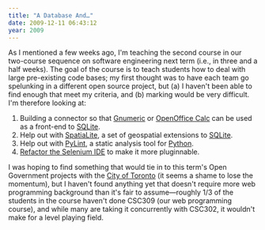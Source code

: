 ```yaml
---
title: "A Database And…"
date: 2009-12-11 06:43:12
year: 2009
---
```

As I mentioned a few weeks ago, I'm teaching the second course in our two-course sequence on software engineering next term (i.e., in three and a half weeks). The goal of the course is to teach students how to deal with large pre-existing code bases; my first thought was to have each team go spelunking in a different open source project, but (a) I haven't been able to find enough that meet my criteria, and (b) marking would be very difficult. I'm therefore looking at:
<ol>
  <li>Building a connector so that <a href="http://projects.gnome.org/gnumeric/">Gnumeric</a> or <a href="http://www.openoffice.org/product/calc.html">OpenOffice Calc</a> can be used as a front-end to <a href="http://www.sqlite.org/">SQLite</a>.</li>
  <li>Help out with <a href="http://www.gaia-gis.it/spatialite/">SpatiaLite</a>, a set of geospatial extensions to <a href="http://www.sqlite.org/">SQLite</a>.</li>
  <li>Help out with <a href="http://www.logilab.org/857">PyLint</a>, a static analysis tool for <a href="http://www.python.org">Python</a>.</li>
  <li><a href="http://adam.goucher.ca/?p=1324">Refactor the Selenium IDE</a> to make it more pluginnable.</li>
</ol>
I was hoping to find something that would tie in to this term's Open Government projects with the <a href="http://www.toronto.ca/open/">City of Toronto</a> (it seems a shame to lose the momentum), but I haven't found anything yet that doesn't require more web programming background than it's fair to assume—roughly 1/3 of the students in the course haven't done CSC309 (our web programming course), and while many are taking it concurrently with CSC302, it wouldn't make for a level playing field.
